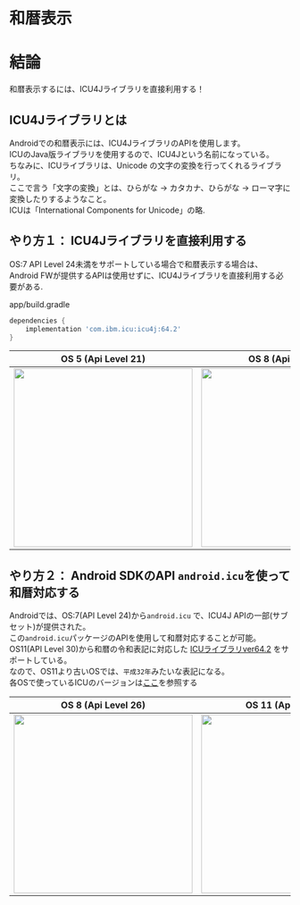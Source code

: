 # 和暦表示

# 結論
和暦表示するには、ICU4Jライブラリを直接利用する！<br>

## ICU4Jライブラリとは
Androidでの和暦表示には、ICU4JライブラリのAPIを使用します。<br>
ICUのJava版ライブラリを使用するので、ICU4Jという名前になっている。<br>
ちなみに、ICUライブラリは、Unicode の文字の変換を行ってくれるライブラリ。<br>
ここで言う「文字の変換」とは、ひらがな -> カタカナ、ひらがな -> ローマ字に変換したりするようなこと。<br>
ICUは「International Components for Unicode」の略.<br>

## やり方１： ICU4Jライブラリを直接利用する
OS:7 API Level 24未満をサポートしている場合で和暦表示する場合は、Android FWが提供するAPIは使用せずに、ICU4Jライブラリを直接利用する必要がある.<br>

app/build.gradle
```groovy
dependencies {
    implementation 'com.ibm.icu:icu4j:64.2'
}
```

| OS 5 (Api Level 21) | OS 8 (Api Level 26) | OS 11 (Api Level 30)
| --- | --- | --- |
| <img src="https://user-images.githubusercontent.com/16476224/105489638-e47c6580-5cf6-11eb-90c3-41e28b1f1ef7.png" width=320> | <img src="https://user-images.githubusercontent.com/16476224/105489752-17265e00-5cf7-11eb-97c0-3337ef97796c.png" width=320> | <img src="https://user-images.githubusercontent.com/16476224/105489976-72585080-5cf7-11eb-9ac0-dd0a837773b7.png" width=320> |


## やり方２： Android SDKのAPI `android.icu`を使って和暦対応する

Androidでは、OS:7(API Level 24)から`android.icu` で、ICU4J APIの一部(サブセット)が提供された。<br>
この`android.icu`パッケージのAPIを使用して和暦対応することが可能。<br>
OS11(API Level 30)から和暦の令和表記に対応した [ICUライブラリver64.2](http://site.icu-project.org/download/64) をサポートしている。<br>
なので、OS11より古いOSでは、`平成32年`みたいな表記になる。<br>
各OSで使っているICUのバージョンは[ここ](https://developer.android.com/guide/topics/resources/internationalization?hl=ja#versioning-nougat)を参照する<br>

| OS 8 (Api Level 26) | OS 11 (Api Level 30) |
| --- | --- |
| <img src="https://user-images.githubusercontent.com/16476224/105490210-c9f6bc00-5cf7-11eb-9c67-554d0727cfa0.png" width=320> | <img src="https://user-images.githubusercontent.com/16476224/105490117-a7fd3980-5cf7-11eb-862c-ed54f5a04fb4.png" width=320> |
